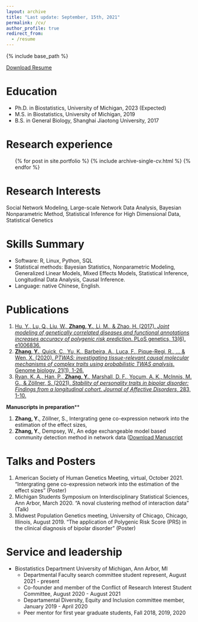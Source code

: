 ```yaml
---
layout: archive
title: "Last update: September, 15th, 2021"
permalink: /cv/
author_profile: true
redirect_from:
  - /resume
---
```


{% include base_path %}

[Download Resume](https://github.com/YuhuaZhang1995/YuhuaZhang1995.github.io/blob/master/CV_Data_Scientist.pdf)

Education
======
* Ph.D. in Biostatistics, University of Michigan, 2023 (Expected)
* M.S. in Biostatistics, University of Michigan, 2019 
* B.S. in General Biology, Shanghai Jiaotong University, 2017

Research experience
======
<ul>{% for post in site.portfolio %}
    {% include archive-single-cv.html %}
  {% endfor %}</ul>
  
Research Interests
======
Social Network Modeling, Large-scale Network Data Analysis, Bayesian Nonparametric Method, Statistical Inference for High Dimensional Data, Statistical Genetics 

Skills Summary
======
* Software: R, Linux, Python, SQL
* Statistical methods: Bayesian Statistics, Nonparametric Modeling, Generalized Linear Models, Mixed Effects Models, Statistical Inference, Longitudinal Data Analysis, Causal Inference.
* Language: native Chinese, English.

Publications
======
1. [Hu, Y., Lu, Q., Liu, W., **Zhang, Y.**, Li, M., & Zhao, H. (2017). *Joint modeling of genetically correlated diseases and functional annotations increases accuracy of polygenic risk prediction*. PLoS genetics, 13(6), e1006836.](https://journals.plos.org/plosgenetics/article?id=10.1371/journal.pgen.1006836)
2. [**Zhang, Y.**, Quick, C., Yu, K., Barbeira, A., Luca, F., Pique-Regi, R., ... & Wen, X. (2020). *PTWAS: investigating tissue-relevant causal molecular mechanisms of complex traits using probabilistic TWAS analysis*. Genome biology, 21(1), 1-26.](https://link.springer.com/article/10.1186/s13059-020-02026-y)
3. [Ryan, K. A., Han, P., **Zhang, Y.**, Marshall, D. F., Yocum, A. K., McInnis, M. G., & Zöllner, S. (2021). *Stability of personality traits in bipolar disorder: Findings from a longitudinal cohort. Journal of Affective Disorders*, 283, 1-10.](https://www.sciencedirect.com/science/article/pii/S0165032721000434)

**Manuscripts in preparation****
1. **Zhang, Y.**, Zöllner, S., Intergrating gene co-expression network into the estimation of the effect sizes,  
2. **Zhang, Y.**, Dempsey, W., An edge exchangeable model based community detection method in network data ([Download Manuscript](https://github.com/YuhuaZhang1995/YuhuaZhang1995.github.io/blob/master/ENAR_manuscript.pdf)
  
Talks and Posters
======
1. American Society of Human Genetics Meeting, virtual, October 2021. “Intergrating gene co-expression network into the estimation of the effect sizes” (Poster)
2. Michigan Students Symposium on Interdisciplinary Statistical Sciences, Ann Arbor, March 2020. “A noval clustering method of interaction data” (Talk)
3. Midwest Population Genetics meeting, University of Chicago, Chicago, Illinois, August 2019. “The application of Polygenic Risk Score (PRS) in the clinical diagnosis of bipolar disorder” (Poster)

  
Service and leadership
======
* Biostatistics Department University of Michigan, Ann Arbor, MI
  * Departmental Faculty search committee student represent, August 2021 - present 
  * Co-founder and member of the Conflict of Research Interest Student Committee, August 2020 - August 2021 
  * Departamental Diversity, Equity and Inclusion committee member, January 2019 - April 2020
  * Peer mentor for first year graduate students, Fall 2018, 2019, 2020



